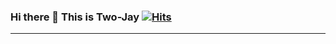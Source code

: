 

### Hi there 👋 This is Two-Jay         [![Hits](https://hits.seeyoufarm.com/api/count/incr/badge.svg?url=https%3A%2F%2Fgithub.com%2Fgjbae1212%2Fhit-counter&count_bg=%2382D57F&title_bg=%235F9FCB&icon=&icon_color=%23E7E7E7&title=visits&edge_flat=false)](https://hits.seeyoufarm.com)
***********************************

